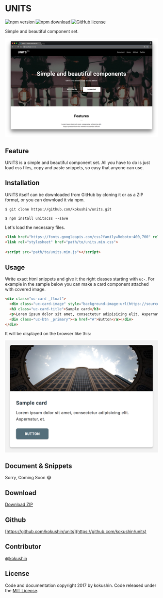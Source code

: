 # UNITS

[![npm version](https://badge.fury.io/js/unitscss.svg)](https://badge.fury.io/js/unitscss)
[![npm download](http://img.shields.io/npm/dm/unitscss.svg)](https://www.npmjs.com/package/unitscss)
[![GitHub license](https://img.shields.io/badge/license-MIT-brightgreen.svg)](https://raw.githubusercontent.com/kokushin/unitscss/master/LICENSE)

Simple and beautiful component set.

![sample](https://raw.githubusercontent.com/kokushin/units/develop/public/img/README/img_visual_01.png)

## Feature

UNITS is a simple and beautiful component set. All you have to do is just load css files, copy and paste snippets, so easy that anyone can use.

## Installation

UNITS itself can be downloaded from GitHub by cloning it or as a ZIP format, or you can download it via npm.

```
$ git clone https://github.com/kokushin/units.git
```

```
$ npm install unitscss --save
```

Let's load the necessary files.

```html
<link href="https://fonts.googleapis.com/css?family=Roboto:400,700" rel="stylesheet">
<link rel="stylesheet" href="path/to/units.min.css">

<script src="path/to/units.min.js"></script>
```

## Usage

Write exact html snippets and give it the right classes starting with `uc-`. For example in the sample below you can make a card component attached with covered image.

```html
<div class="uc-card _float">
  <div class="uc-card-image" style="background-image:url(https://source.unsplash.com/random)"></div>
  <h3 class="uc-card-title">Sample card</h3>
  <p>Lorem ipsum dolor sit amet, consectetur adipisicing elit. Aspernatur, et.</p>
  <div class="uc-btn _primary"><a href="#">Button</a></div>
</div>
```

It will be displayed on the browser like this:

<img src="https://raw.githubusercontent.com/kokushin/units/develop/public/img/README/img_sample_card_01.png" width="560">

## Document & Snippets

Sorry, Coming Soon 😂

## Download
[Download ZIP](https://github.com/kokushin/units/archive/master.zip)

## Github
[https://github.com/kokushin/units](https://github.com/kokushin/units)

## Contributor
[@kokushin](https://github.com/kokushin)

## License
Code and documentation copyright 2017 by kokushin. Code released under the [MIT License](https://github.com/kokushin/units/blob/master/LICENSE).
